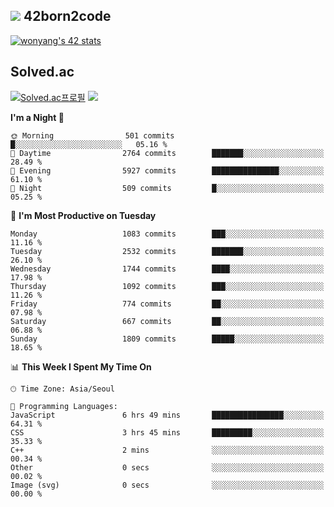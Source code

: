 
## <img src="https://img.shields.io/badge/-000000?style=flat&logo=42&logoColor=white"> 42born2code
<!--[![wonyang's 42 stats](https://badge42.vercel.app/api/v2/cl5nhe5b6007809kydha7ht42/stats?cursusId=21&coalitionId=88)](https://profile.intra.42.fr/users/wonyang)-->

[![wonyang's 42 stats](https://badge.mediaplus.ma/starryblue/wonyang?1337Badge=off&UM6P=off)](https://github.com/oakoudad/badge42)

## Solved.ac
[![Solved.ac프로필](http://mazassumnida.wtf/api/v2/generate_badge?boj=bennyws)](https://solved.ac/bennyws)
<a href="https://solved.ac/bennyws"><img src="http://mazandi.herokuapp.com/api?handle=bennyws&theme=cold"/></a>

<!--START_SECTION:waka-->
**I'm a Night 🦉** 

```text
🌞 Morning                501 commits         █░░░░░░░░░░░░░░░░░░░░░░░░   05.16 % 
🌆 Daytime                2764 commits        ███████░░░░░░░░░░░░░░░░░░   28.49 % 
🌃 Evening                5927 commits        ███████████████░░░░░░░░░░   61.10 % 
🌙 Night                  509 commits         █░░░░░░░░░░░░░░░░░░░░░░░░   05.25 % 
```
📅 **I'm Most Productive on Tuesday** 

```text
Monday                   1083 commits        ███░░░░░░░░░░░░░░░░░░░░░░   11.16 % 
Tuesday                  2532 commits        ███████░░░░░░░░░░░░░░░░░░   26.10 % 
Wednesday                1744 commits        ████░░░░░░░░░░░░░░░░░░░░░   17.98 % 
Thursday                 1092 commits        ███░░░░░░░░░░░░░░░░░░░░░░   11.26 % 
Friday                   774 commits         ██░░░░░░░░░░░░░░░░░░░░░░░   07.98 % 
Saturday                 667 commits         ██░░░░░░░░░░░░░░░░░░░░░░░   06.88 % 
Sunday                   1809 commits        █████░░░░░░░░░░░░░░░░░░░░   18.65 % 
```


📊 **This Week I Spent My Time On** 

```text
🕑︎ Time Zone: Asia/Seoul

💬 Programming Languages: 
JavaScript               6 hrs 49 mins       ████████████████░░░░░░░░░   64.31 % 
CSS                      3 hrs 45 mins       █████████░░░░░░░░░░░░░░░░   35.33 % 
C++                      2 mins              ░░░░░░░░░░░░░░░░░░░░░░░░░   00.34 % 
Other                    0 secs              ░░░░░░░░░░░░░░░░░░░░░░░░░   00.02 % 
Image (svg)              0 secs              ░░░░░░░░░░░░░░░░░░░░░░░░░   00.00 % 
```


<!--END_SECTION:waka-->
